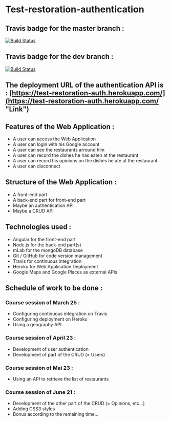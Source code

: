 # Test-restoration-authentication

## Travis badge for the master branch :

[![Build Status](https://travis-ci.org/BeguinMattis/Test-restoration-authentication.svg?branch=master)](https://travis-ci.org/BeguinMattis/Test-restoration-authentication)

## Travis badge for the dev branch :

[![Build Status](https://travis-ci.org/BeguinMattis/Test-restoration-authentication.svg?branch=dev)](https://travis-ci.org/BeguinMattis/Test-restoration-authentication)

## The deployment URL of the authentication API is : [https://test-restoration-auth.herokuapp.com/](https://test-restoration-auth.herokuapp.com/ "Link")

## Features of the Web Application :

- A user can access the Web Application
- A user can login with his Google account
- A user can see the restaurants arround him
- A user can record the dishes he has eaten at the restaurant
- A user can record his opinions on the dishes he ate at the restaurant
- A user can disconnect

## Structure of the Web Application :

- A front-end part
- A back-end part for front-end part
- Maybe an authentication API
- Maybe a CRUD API

## Technologies used :

- Angular for the front-end part
- Node.js for the back-end part(s)
- mLab for the mongoDB database
- Git / GitHub for code version management
- Travis for continuous integration
- Heroku for Web Application Deployment
- Google Maps and Google Places as external APIs

## Schedule of work to be done :

### Course session of March 25 :

- Configuring continuous integration on Travis
- Configuring deployment on Heroku
- Using a geography API

### Course session of April 23 :

- Development of user authentication
- Development of part of the CRUD (= Users)

### Course session of Mai 23 :

- Using an API to retrieve the list of restaurants

### Course session of June 21 :

- Development of the other part of the CRUD (= Opinions, etc...)
- Adding CSS3 styles
- Bonus according to the remaining time...
